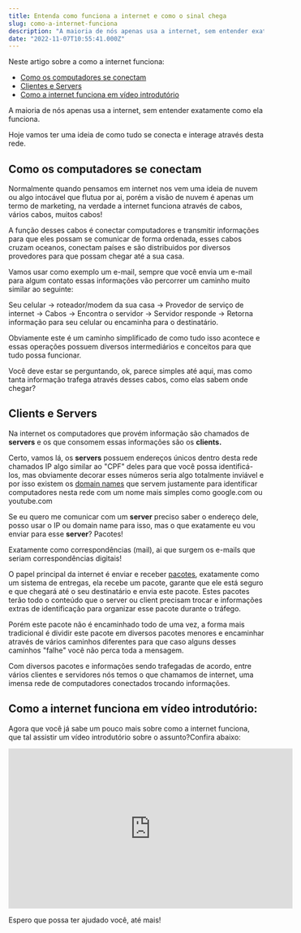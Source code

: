 ```yaml
---
title: Entenda como funciona a internet e como o sinal chega
slug: como-a-internet-funciona
description: "A maioria de nós apenas usa a internet, sem entender exatamente como ela funciona. Entenda como tudo se conecta!"
date: "2022-11-07T10:55:41.000Z"
---
```


Neste artigo sobre a como a internet funciona:

- [Como os computadores se conectam](#como-os-computadores-se-conectam)
- [Clientes e Servers](#clients-e-servers)
- [Como a internet funciona em vídeo introdutório](#como-a-internet-funciona-video)

A maioria de nós apenas usa a internet, sem entender exatamente como ela funciona.

Hoje vamos ter uma ideia de como tudo se conecta e interage através desta rede.

<h2 id="como-os-computadores-se-conectam">Como os computadores se conectam</h2>

Normalmente quando pensamos em internet nos vem uma ideia de nuvem ou algo intocável que flutua por ai, porém a visão de nuvem é apenas um termo de marketing, na verdade a internet funciona através de cabos, vários cabos, muitos cabos!

A função desses cabos é conectar computadores e transmitir informações para que eles possam se comunicar de forma ordenada, esses cabos cruzam oceanos, conectam países e são distribuidos por diversos provedores para que possam chegar até a sua casa.

Vamos usar como exemplo um e-mail, sempre que você envia um e-mail para algum contato essas informações vão percorrer um caminho muito similar ao seguinte:

Seu celular → roteador/modem da sua casa → Provedor de serviço de internet → Cabos → Encontra o servidor → Servidor responde → Retorna informação para seu celular ou encaminha para o destinatário.

Obviamente este é um caminho simplificado de como tudo isso acontece e essas operações possuem diversos intermediários e conceitos para que tudo possa funcionar.

Você deve estar se perguntando, ok, parece simples até aqui, mas como tanta informação trafega através desses cabos, como elas sabem onde chegar?

<h2 id="clients-e-servers">Clients e Servers</h2>

Na internet os computadores que provém informação são chamados de **servers** e os que consomem essas informações são os **clients.**

Certo, vamos lá, os **servers** possuem endereços únicos dentro desta rede chamados IP algo similar ao "CPF" deles para que você possa identificá-los, mas obviamente decorar esses números seria algo totalmente inviável e por isso existem os <a href="https://pt.wikipedia.org/wiki/Nome_de_dom%C3%ADnio" target="_blank">domain names</a> que servem justamente para identificar computadores nesta rede com um nome mais simples como google.com ou youtube.com

Se eu quero me comunicar com um **server** preciso saber o endereço dele, posso usar o IP ou domain name para isso, mas o que exatamente eu vou enviar para esse **server**? Pacotes!

Exatamente como correspondências (mail), ai que surgem os e-mails que seriam correspondências digitais!

O papel principal da internet é enviar e receber <a href="https://pt.wikipedia.org/wiki/Pacote" target="_blank">pacotes</a>, exatamente como um sistema de entregas, ela recebe um pacote, garante que ele está seguro e que chegará até o seu destinatário e envia este pacote. Estes pacotes terão todo o conteúdo que o server ou client precisam trocar e informações extras de identificação para organizar esse pacote durante o tráfego.

Porém este pacote não é encaminhado todo de uma vez, a forma mais tradicional é dividir este pacote em diversos pacotes menores e encaminhar através de vários caminhos diferentes para que caso alguns desses caminhos "falhe" você não perca toda a mensagem.

Com diversos pacotes e informações sendo trafegadas de acordo, entre vários clientes e servidores nós temos o que chamamos de internet, uma imensa rede de computadores conectados trocando informações.

<h2 id="como-a-internet-funciona-video">Como a internet funciona em vídeo introdutório:</h2>

Agora que você já sabe um pouco mais sobre como a internet funciona, que tal assistir um vídeo introdutório sobre o assunto?Confira abaixo:

<iframe width="560" height="315"
src="https://www.youtube.com/embed/YSXdJCDc_fs"
frameborder="0"
allow="accelerometer; autoplay; encrypted-media; gyroscope; picture-in-picture"
allowfullscreen></iframe>

Espero que possa ter ajudado você, até mais!
